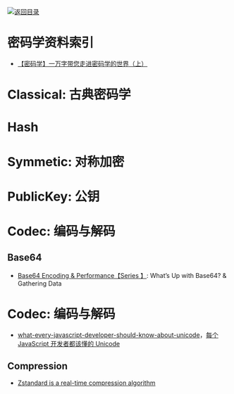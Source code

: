 [![返回目录](https://parg.co/UGo)](https://parg.co/b4z)

# 密码学资料索引

* [【密码学】一万字带您走进密码学的世界（上）](http://www.ehcoo.com/cryptology.html)

# Classical: 古典密码学

# Hash

# Symmetic: 对称加密

# PublicKey: 公钥

# Codec: 编码与解码

## Base64

* [Base64 Encoding & Performance【Series 】](https://csswizardry.com/2017/02/base64-encoding-and-performance/): What’s Up with Base64? & Gathering Data

# Codec: 编码与解码

* [what-every-javascript-developer-should-know-about-unicode](https://rainsoft.io/what-every-javascript-developer-should-know-about-unicode/?ref=mybridge.co)，[每个 JavaScript 开发者都该懂的 Unicode](http://www.tuicool.com/articles/aiqIji7)

## Compression

* [Zstandard is a real-time compression algorithm](http://facebook.github.io/zstd/#other-languages)
